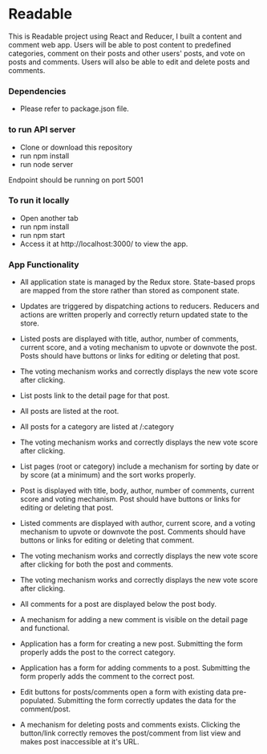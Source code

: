 # Readable

This is Readable project using React and Reducer, I built a content and comment web app. Users will be able to post content to predefined categories, comment on their posts and other users' posts, and vote on posts and comments. Users will also be able to edit and delete posts and comments.

### Dependencies
- Please refer to package.json file. 

### to run API server
  - Clone or download this repository 
  - run  npm install
  - run  node server
  
  Endpoint should be running on port 5001


### To run it locally
  - Open another tab 
  - run npm install
  - run npm start
  - Access it at http://localhost:3000/ to view the app.
  
### App Functionality

- All application state is managed by the Redux store. State-based props are mapped from the store rather than stored as component state.

- Updates are triggered by dispatching actions to reducers.
Reducers and actions are written properly and correctly return updated state to the store.

- Listed posts are displayed with title, author, number of comments, current score, and a voting mechanism to upvote or downvote the post. Posts should have buttons or links for editing or deleting that post.

- The voting mechanism works and correctly displays the new vote score after clicking.

- List posts link to the detail page for that post.

- All posts are listed at the root.

- All posts for a category are listed at /:category

- The voting mechanism works and correctly displays the new vote score after clicking.

- List pages (root or category) include a mechanism for sorting by date or by score (at a minimum) and the sort works properly.

- Post is displayed with title, body, author, number of comments, current score and voting mechanism. Post should have buttons or links for editing or deleting that post.

- Listed comments are displayed with author, current score, and a voting mechanism to upvote or downvote the post. Comments should have buttons or links for editing or deleting that comment.

- The voting mechanism works and correctly displays the new vote score after clicking for both the post and comments.

- The voting mechanism works and correctly displays the new vote score after clicking.

- All comments for a post are displayed below the post body.

- A mechanism for adding a new comment is visible on the detail page and functional.

- Application has a form for creating a new post. Submitting the form properly adds the post to the correct category.

- Application has a form for adding comments to a post. Submitting the form properly adds the comment to the correct post.

- Edit buttons for posts/comments open a form with existing data pre-populated. Submitting the form correctly updates the data for the comment/post.

- A mechanism for deleting posts and comments exists. Clicking the button/link correctly removes the post/comment from list view and makes post inaccessible at it's URL.

